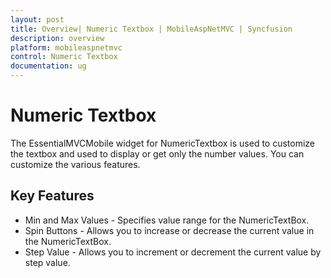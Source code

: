 ```yaml
---
layout: post
title: Overview| Numeric Textbox | MobileAspNetMVC | Syncfusion
description: overview
platform: mobileaspnetmvc
control: Numeric Textbox
documentation: ug
---
```


# Numeric Textbox

The EssentialMVCMobile widget for NumericTextbox is used to customize the textbox and used to display or get only the number values. You can customize the various features. 

## Key Features

* Min and Max Values - Specifies value range for the NumericTextBox.
* Spin Buttons - Allows you to increase or decrease the current value in the NumericTextBox.
* Step Value - Allows you to increment or decrement the current value by step value.
